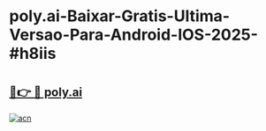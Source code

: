 # poly.ai-Baixar-Gratis-Ultima-Versao-Para-Android-IOS-2025-#h8iis

# <h2><a href="https://ainizakaria.my?title=poly.ai&ref=22M">🔗👉 🔴 poly.ai</a></h2>

[![acn](https://github.com/user-attachments/assets/0f9c940e-d8b0-45ae-aac7-cd30a18b3e1c)](https://ainizakaria.my?title=poly.ai&ref=22M)

